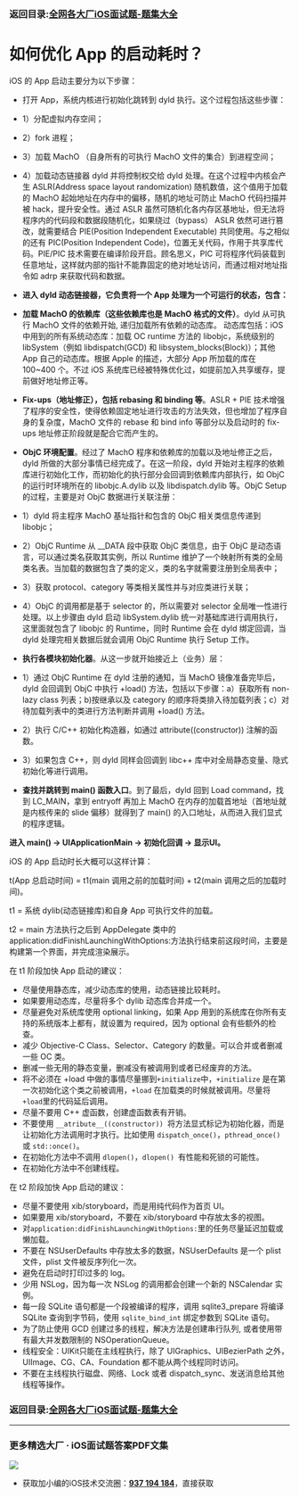 ### 返回目录:[全网各大厂iOS面试题-题集大全](https://github.com/LGBamboo/iOS-Advanced)

# 如何优化 App 的启动耗时？

iOS 的 App 启动主要分为以下步骤：

* 打开 App，系统内核进行初始化跳转到 dyld 执行。这个过程包括这些步骤：
* 1）分配虚拟内存空间；
* 2）fork 进程；
* 3）加载 MachO （自身所有的可执行 MachO 文件的集合）到进程空间；
* 4）加载动态链接器 dyld 并将控制权交给 dyld 处理。在这个过程中内核会产生 ASLR(Address space layout randomization) 随机数值，这个值用于加载的 MachO 起始地址在内存中的偏移，随机的地址可防止 MachO 代码扫描并被 hack，提升安全性。通过 ASLR 虽然可随机化各内存区基地址，但无法将程序内的代码段和数据段随机化，如果绕过（bypass） ASLR 依然可进行篡改，就需要结合 PIE(Position Independent Executable) 共同使用。与之相似的还有 PIC(Position Independent Code)，位置无关代码，作用于共享库代码。PIE/PIC 技术需要在编译阶段开启。顾名思义，PIC 可将程序代码装载到任意地址，这样就内部的指针不能靠固定的绝对地址访问，而通过相对地址指令如 adrp 来获取代码和数据。

* **进入 dyld 动态链接器，它负责将一个 App 处理为一个可运行的状态，包含：**

* **加载 MachO 的依赖库（这些依赖库也是 MachO 格式的文件）**。dyld 从可执行 MachO 文件的依赖开始, 递归加载所有依赖的动态库。 动态库包括：iOS 中用到的所有系统动态库：加载 OC runtime 方法的 libobjc，系统级别的 libSystem（例如 libdispatch(GCD) 和 libsystem_blocks(Block)）；其他 App 自己的动态库。根据 Apple 的描述，大部分 App 所加载的库在 100~400 个。不过 iOS 系统库已经被特殊优化过，如提前加入共享缓存，提前做好地址修正等。

* **Fix-ups（地址修正），包括 rebasing 和 binding 等**。ASLR + PIE 技术增强了程序的安全性，使得依赖固定地址进行攻击的方法失效，但也增加了程序自身的复杂度，MachO 文件的 rebase 和 bind info 等部分以及启动时的 fix-ups 地址修正阶段就是配合它而产生的。

* **ObjC 环境配置**。经过了 MachO 程序和依赖库的加载以及地址修正之后，dyld 所做的大部分事情已经完成了。在这一阶段，dyld 开始对主程序的依赖库进行初始化工作，而初始化的执行部分会回调到依赖库内部执行，如 ObjC 的运行时环境所在的 libobjc.A.dylib 以及 libdispatch.dylib 等。ObjC Setup 的过程，主要是对 ObjC 数据进行关联注册：
* 1）dyld 将主程序 MachO 基址指针和包含的 ObjC 相关类信息传递到 libobjc；
* 2）ObjC Runtime 从 __DATA 段中获取 ObjC 类信息，由于 ObjC 是动态语言，可以通过类名获取其实例，所以 Runtime 维护了一个映射所有类的全局类名表。当加载的数据包含了类的定义，类的名字就需要注册到全局表中；
* 3）获取 protocol、category 等类相关属性并与对应类进行关联；
* 4）ObjC 的调用都是基于 selector 的，所以需要对 selector 全局唯一性进行处理。以上步骤由 dyld 启动 libSystem.dylib 统一对基础库进行调用执行，这里面就包含了 libobjc 的 Runtime，同时 Runtime 会在 dyld 绑定回调，当 dyld 处理完相关数据后就会调用 ObjC Runtime 执行 Setup 工作。

* **执行各模块初始化器**。从这一步就开始接近上（业务）层：
* 1）通过 ObjC Runtime 在 dyld 注册的通知，当 MachO 镜像准备完毕后，dyld 会回调到 ObjC 中执行 +load() 方法，包括以下步骤：a）获取所有 non-lazy class 列表；b)按继承以及 category 的顺序将类排入待加载列表；c）对待加载列表中的类进行方法判断并调用 +load() 方法。
* 2）执行 C/C++ 初始化构造器，如通过 attribute((constructor)) 注解的函数。
* 3）如果包含 C++，则 dyld 同样会回调到 libc++ 库中对全局静态变量、隐式初始化等进行调用。

* **查找并跳转到 main() 函数入口**。到了最后，dyld 回到 Load command，找到 LC_MAIN，拿到 entryoff 再加上 MachO 在内存的加载首地址（首地址就是内核传来的 slide 偏移）就得到了 main() 的入口地址，从而进入我们显式的程序逻辑。

**进入 main() -> UIApplicationMain -> 初始化回调 -> 显示UI。**

iOS 的 App 启动时长大概可以这样计算：

t(App 总启动时间) = t1(main 调用之前的加载时间) + t2(main 调用之后的加载时间)。

t1 = 系统 dylib(动态链接库)和自身 App 可执行文件的加载。

t2 = main 方法执行之后到 AppDelegate 类中的 application:didFinishLaunchingWithOptions:方法执行结束前这段时间，主要是构建第一个界面，并完成渲染展示。

在 t1 阶段加快 App 启动的建议：
* 尽量使用静态库，减少动态库的使用，动态链接比较耗时。
* 如果要用动态库，尽量将多个 dylib 动态库合并成一个。
* 尽量避免对系统库使用 optional linking，如果 App 用到的系统库在你所有支持的系统版本上都有，就设置为 required，因为 optional 会有些额外的检查。
* 减少 Objective-C Class、Selector、Category 的数量。可以合并或者删减一些 OC 类。
* 删减一些无用的静态变量，删减没有被调用到或者已经废弃的方法。
* 将不必须在 +load 中做的事情尽量挪到` +initialize `中，`+initialize` 是在第一次初始化这个类之前被调用，`+load` 在加载类的时候就被调用。尽量将` +load `里的代码延后调用。
* 尽量不要用 C++ 虚函数，创建虚函数表有开销。
* 不要使用 `__atribute__((constructor)) `将方法显式标记为初始化器，而是让初始化方法调用时才执行。比如使用 `dispatch_once()`，`pthread_once() `或 `std::once()`。
* 在初始化方法中不调用 `dlopen()`，`dlopen() `有性能和死锁的可能性。
* 在初始化方法中不创建线程。

在 t2 阶段加快 App 启动的建议：
* 尽量不要使用 xib/storyboard，而是用纯代码作为首页 UI。
* 如果要用 xib/storyboard，不要在 xib/storyboard 中存放太多的视图。
* 对` application:didFinishLaunchingWithOptions: `里的任务尽量延迟加载或懒加载。
* 不要在 NSUserDefaults 中存放太多的数据，NSUserDefaults 是一个 plist 文件，plist 文件被反序列化一次。
* 避免在启动时打印过多的 log。
* 少用 NSLog，因为每一次 NSLog 的调用都会创建一个新的 NSCalendar 实例。
* 每一段 SQLite 语句都是一个段被编译的程序，调用 sqlite3_prepare 将编译 SQLite 查询到字节码，使用 `sqlite_bind_int` 绑定参数到 SQLite 语句。
* 为了防止使用 GCD 创建过多的线程，解决方法是创建串行队列, 或者使用带有最大并发数限制的 NSOperationQueue。
* 线程安全：UIKit只能在主线程执行，除了 UIGraphics、UIBezierPath 之外，UIImage、CG、CA、Foundation 都不能从两个线程同时访问。
* 不要在主线程执行磁盘、网络、Lock 或者 dispatch_sync、发送消息给其他线程等操作。

### 返回目录:[全网各大厂iOS面试题-题集大全](https://github.com/LGBamboo/iOS-Advanced)

***
### 更多精选大厂 · iOS面试题答案PDF文集

![](https://upload-images.jianshu.io/upload_images/17495317-e01b6f4e054727b7.png?imageMogr2/auto-orient/strip%7CimageView2/2/w/1240)
* 获取加小编的iOS技术交流圈：**[937 194 184](https://jq.qq.com/?_wv=1027&k=5PARXCI)**，直接获取
